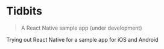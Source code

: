 # Tidbits
> A React Native sample app (under development)

Trying out React Native for a sample app for iOS and Android